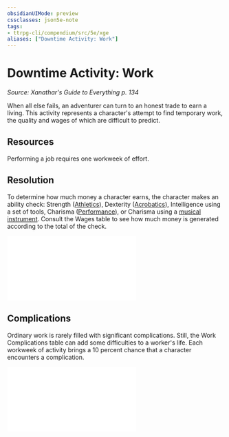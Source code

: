 ```yaml
---
obsidianUIMode: preview
cssclasses: json5e-note
tags:
- ttrpg-cli/compendium/src/5e/xge
aliases: ["Downtime Activity: Work"]
---
```

# Downtime Activity: Work
*Source: Xanathar's Guide to Everything p. 134* 

When all else fails, an adventurer can turn to an honest trade to earn a living. This activity represents a character's attempt to find temporary work, the quality and wages of which are difficult to predict.

## Resources

Performing a job requires one workweek of effort.

## Resolution

To determine how much money a character earns, the character makes an ability check: Strength ([Athletics](3-Mechanics/CLI/rules/skills.md#Athletics)), Dexterity ([Acrobatics](3-Mechanics/CLI/rules/skills.md#Acrobatics)), Intelligence using a set of tools, Charisma ([Performance](3-Mechanics/CLI/rules/skills.md#Performance)), or Charisma using a [musical instrument](3-Mechanics/CLI/items/musical-instrument.md). Consult the Wages table to see how much money is generated according to the total of the check.

![Work; Wages](3-Mechanics/CLI/tables/work-wages-xge.md)

## Complications

Ordinary work is rarely filled with significant complications. Still, the Work Complications table can add some difficulties to a worker's life. Each workweek of activity brings a 10 percent chance that a character encounters a complication.

![Work Complications](3-Mechanics/CLI/tables/work-complications-xge.md)